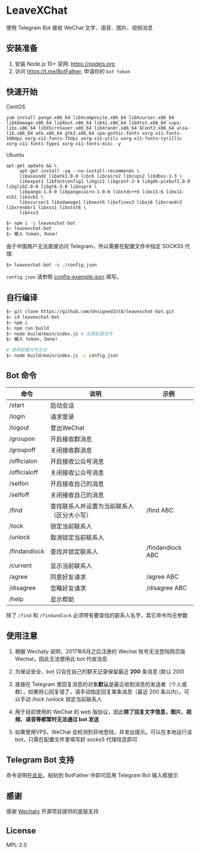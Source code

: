 # LeaveXChat

使用 Telegram Bot 接收 WeChat 文字、语音、图片、视频消息

## 安装准备

1. 安装 Node.js 10+  官网: https://nodejs.org
2. 访问 https://t.me/BotFather, 申请你的 `bot token`

## 快速开始

CentOS
```
yum install pango.x86_64 libXcomposite.x86_64 libXcursor.x86_64 libXdamage.x86_64 libXext.x86_64 libXi.x86_64 libXtst.x86_64 cups-libs.x86_64 libXScrnSaver.x86_64 libXrandr.x86_64 GConf2.x86_64 alsa-lib.x86_64 atk.x86_64 gtk3.x86_64 ipa-gothic-fonts xorg-x11-fonts-100dpi xorg-x11-fonts-75dpi xorg-x11-utils xorg-x11-fonts-cyrillic xorg-x11-fonts-Type1 xorg-x11-fonts-misc -y
```

Ubuntu
```
apt-get update && \ 
     apt-get install -yq --no-install-recommends \ 
     libasound2 libatk1.0-0 libc6 libcairo2 libcups2 libdbus-1-3 \ 
     libexpat1 libfontconfig1 libgcc1 libgconf-2-4 libgdk-pixbuf2.0-0 libglib2.0-0 libgtk-3-0 libnspr4 \ 
     libpango-1.0-0 libpangocairo-1.0-0 libstdc++6 libx11-6 libx11-xcb1 libxcb1 \ 
     libxcursor1 libxdamage1 libxext6 libxfixes3 libxi6 libxrandr2 libxrender1 libxss1 libxtst6 \ 
     libnss3 
```

```bash
$> npm i -g leavexchat-bot
$> leavexchat-bot
$> 输入 token, Done!
```

由于中国用户无法直接访问 Telegram，所以需要在配置文件中指定 SOCKS5 代理:

```
$> leavexchat-bot -c ./config.json
```

`config.json` 请参照 [config-example.json](./config-example.json) 填写。

## 自行编译

```bash
$> git clone https://github.com/UnsignedInt8/leavexchat-bot.git  
$> cd leavexchat-bot  
$> npm i 
$> npm run build 
$> node build/main/index.js # 无需配置文件
$> 输入 token, Done!
```

```bash
# 使用配置文件方式
$> node build/main/index.js -c config.json
```

## Bot 命令

| 命令 | 说明 | 示例 |
|---|---|---|
|/start|启动会话|
|/login|请求登录|
|/logout|登出WeChat|
|/groupon|开启接收群消息|
|/groupoff|关闭接收群消息|
|/officialon|开启接收公众号消息|
|/officialoff|关闭接收公众号消息|
|/selfon|开启接收自己的消息|
|/selfoff|关闭接收自己的消息|
|/find|查找联系人并设置为当前联系人（区分大小写）| /find ABC |
|/lock|锁定当前联系人|
|/unlock|取消锁定当前联系人|
|/findandlock|查找并锁定联系人| /findandlock ABC |
|/current|显示当前联系人|
|/agree|同意好友请求| /agree ABC |
|/disagree|忽略好友请求| /disagree ABC |
|/help|显示帮助|

除了 `/find` 和 `/findandlock` 必须带有要查找的联系人名字，其它命令均无参数

## 使用注意

1. 根据 Wechaty 说明，2017年6月之后注册的 Wechat 账号无法登陆网页版 Wechat，因此无法使用此 bot 代收消息

2. 为保证安全，bot 只会在自己的聊天记录保留最近 **200** 条消息 (默认 200)

3. 直接在 Telegram 里回复消息的对象**默认**是最近收到消息的发送者（个人或群），如果担心回复错了，请手动指定回复某条消息（最近 200 条以内）。可以手动 /lock /unlock 锁定当前联系人

4. 用于目前使用的 WeChat 的 web 版协议，因此**除了回复文字信息，图片、视频、语音等都暂时无法通过 bot 发送**

5. 如果使用VPS，WeChat 会检测到异地登陆，并发出提示。可以在本地运行该 bot，只需在配置文件里填写好 socks5 代理信息即可

## Telegram Bot 支持

命令说明在[此处](./src/strings/BotFather.txt)，粘贴到 BotFather 中即可启用 Telegram Bot 输入框提示

## 感谢

感谢 [Wechaty](https://github.com/Chatie/wechaty/) 开源项目提供的底层支持

## License

MPL-2.0
